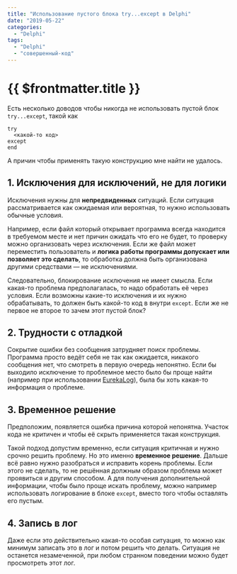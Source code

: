 ```yaml
---
title: "Использование пустого блока try...except в Delphi"
date: "2019-05-22"
categories: 
  - "Delphi"
tags: 
  - "Delphi"
  - "совершенный-код"
---
```


# {{ $frontmatter.title }}

Есть несколько доводов чтобы никогда не использовать пустой блок `try...except`, такой как

```delphi
try
  <какой-то код>
except
end
```

А причин чтобы применять такую конструкцию мне найти не удалось.

## 1\. Исключения для исключений, не для логики

Исключения нужны для **непредвиденных** ситуаций. Если ситуация рассматривается как ожидаемая или вероятная, то нужно использовать обычные условия.

Например, если файл который открывает программа всегда находится в требуемом месте и нет причин ожидать что его не будет, то проверку можно организовать через исключения. Если же файл может переместить пользователь и **логика работы программы допускает или позволяет это сделать**, то обработка должна быть организована другими средствами — не исключениями.

Следовательно, блокирование исключения не имеет смысла. Если какая-то проблема предполагалась, то надо обработать её через условия. Если возможны какие-то исключения и их нужно обрабатывать, то должен быть какой-то код в внутри `except`. Если же не первое не второе то зачем этот пустой блок?

## 2\. Трудности с отладкой

Сокрытие ошибки без сообщения затрудняет поиск проблемы. Программа просто ведёт себя не так как ожидается, никакого сообщения нет, что смотреть в первую очередь непонятно. Если бы выходило исключение то проблемное место было бы проще найти (например при использовании [EurekaLog](https://www.eurekalog.com)), была бы хоть какая-то информация о проблеме.

## 3\. Временное решение

Предположим, появляется ошибка причина которой непонятна. Участок кода не критичен и чтобы её скрыть применяется такая конструкция.

Такой подход допустим временно, если ситуация критичная и нужно срочно решить проблему. Но это именно **временное решение**. Дальше всё равно нужно разобраться и исправить корень проблемы. Если этого не сделать, то не решённая должным образом проблема может проявиться и другим способом. А для получения дополнительной информации, чтобы было проще искать проблему, можно например использовать логирование в блоке `except`, вместо того чтобы оставлять его пустым.

## 4\. Запись в лог

Даже если это действительно какая-то особая ситуация, то можно как минимум записать это в лог и потом решить что делать. Ситуация не останется незамеченной, при любом странном поведении можно будет просмотреть этот лог.
